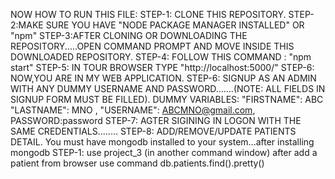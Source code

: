 NOW HOW TO RUN THIS FILE:
STEP-1: CLONE THIS REPOSITORY.
STEP-2:MAKE SURE YOU HAVE "NODE PACKAGE MANAGER INSTALLED" OR "npm"
STEP-3:AFTER CLONING OR DOWNLOADING THE REPOSITORY.....OPEN COMMAND PROMPT AND MOVE INSIDE THIS DOWNLOADED REPOSITORY.
STEP-4: FOLLOW THIS COMMAND : "npm start"
STEP-5: IN TOUR BROWSER TYPE "http://localhost:5000/"
STEP-6: NOW,YOU ARE IN MY WEB APPLICATION.
STEP-6: SIGNUP AS AN ADMIN WITH ANY DUMMY USERNAME AND PASSWORD.......(NOTE: ALL FIELDS IN SIGNUP FORM MUST BE FILLED).
DUMMY VARIABLES: "FIRSTNAME": ABC "LASTNAME": MNO , "USERNAME": ABCMNO@gmail.com, PASSWORD:password
STEP-7: AGTER SIGINING IN LOGON WITH THE SAME CREDENTIALS........
STEP-8: ADD/REMOVE/UPDATE PATIENTS DETAIL.
You must have mongodb installed to your system...after installing mongodb
STEP-1: use project_3 (in another command window)
after add a patient from browser use command
db.patients.find().pretty()



